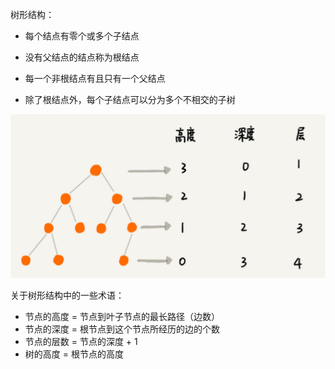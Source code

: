 树形结构：

- 每个结点有零个或多个子结点

- 没有父结点的结点称为根结点
- 每一个非根结点有且只有一个父结点
- 除了根结点外，每个子结点可以分为多个不相交的子树

![img](.assets/%E6%A0%91%E7%9A%84%E5%AE%9A%E4%B9%89/20200220092500725.png)

关于树形结构中的一些术语：

- 节点的高度 = 节点到叶子节点的最长路径（边数）
- 节点的深度 = 根节点到这个节点所经历的边的个数
- 节点的层数 = 节点的深度 + 1
- 树的高度 = 根节点的高度
  